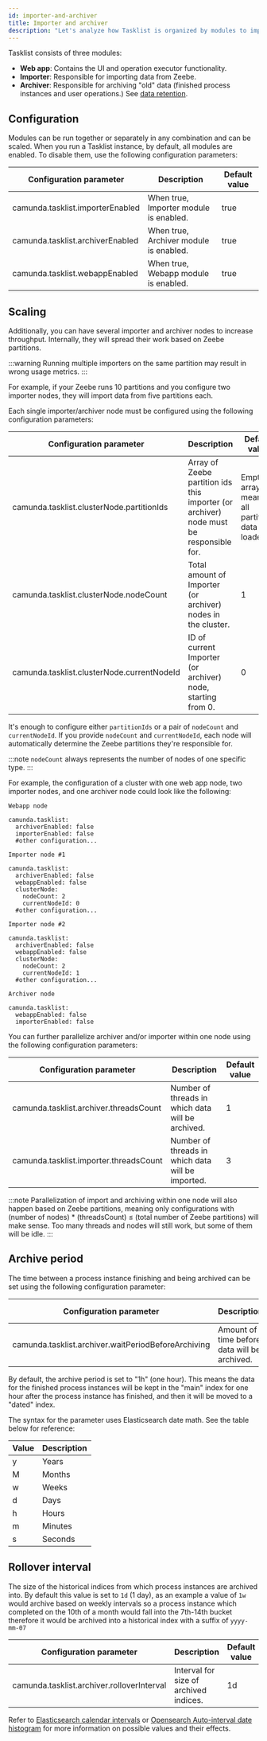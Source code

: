 ```yaml
---
id: importer-and-archiver
title: Importer and archiver
description: "Let's analyze how Tasklist is organized by modules to import and archive data."
---
```


Tasklist consists of three modules:

- **Web app**: Contains the UI and operation executor functionality.
- **Importer**: Responsible for importing data from Zeebe.
- **Archiver**: Responsible for archiving "old" data (finished process instances and user operations.) See [data retention](data-retention.md).

## Configuration

Modules can be run together or separately in any combination and can be scaled. When you run a Tasklist instance, by default, all modules are enabled. To disable them, use the following configuration parameters:

| Configuration parameter          | Description                            | Default value |
| -------------------------------- | -------------------------------------- | ------------- |
| camunda.tasklist.importerEnabled | When true, Importer module is enabled. | true          |
| camunda.tasklist.archiverEnabled | When true, Archiver module is enabled. | true          |
| camunda.tasklist.webappEnabled   | When true, Webapp module is enabled.   | true          |

## Scaling

Additionally, you can have several importer and archiver nodes to increase throughput. Internally, they will spread their work based on Zeebe partitions.

:::warning
Running multiple importers on the same partition may result in wrong usage metrics.
:::

For example, if your Zeebe runs 10 partitions and you configure two importer nodes, they will import data from five partitions each.

Each single importer/archiver node must be configured using the following configuration parameters:

| Configuration parameter                    | Description                                                                            | Default value                                       |
| ------------------------------------------ | -------------------------------------------------------------------------------------- | --------------------------------------------------- |
| camunda.tasklist.clusterNode.partitionIds  | Array of Zeebe partition ids this importer (or archiver) node must be responsible for. | Empty array, meaning all partitions data is loaded. |
| camunda.tasklist.clusterNode.nodeCount     | Total amount of Importer (or archiver) nodes in the cluster.                           | 1                                                   |
| camunda.tasklist.clusterNode.currentNodeId | ID of current Importer (or archiver) node, starting from 0.                            | 0                                                   |

It's enough to configure either `partitionIds` or a pair of `nodeCount` and `currentNodeId`. If you provide `nodeCount` and `currentNodeId`, each node will automatically determine the Zeebe partitions they're responsible for.

:::note
`nodeCount` always represents the number of nodes of one specific type.
:::

For example, the configuration of a cluster with one web app node, two importer nodes, and one archiver node could look like the following:

```
Webapp node

camunda.tasklist:
  archiverEnabled: false
  importerEnabled: false
  #other configuration...

Importer node #1

camunda.tasklist:
  archiverEnabled: false
  webappEnabled: false
  clusterNode:
    nodeCount: 2
    currentNodeId: 0
  #other configuration...

Importer node #2

camunda.tasklist:
  archiverEnabled: false
  webappEnabled: false
  clusterNode:
    nodeCount: 2
    currentNodeId: 1
  #other configuration...

Archiver node

camunda.tasklist:
  webappEnabled: false
  importerEnabled: false

```

You can further parallelize archiver and/or importer within one node using the following configuration parameters:

| Configuration parameter                | Description                                       | Default value |
| -------------------------------------- | ------------------------------------------------- | ------------- |
| camunda.tasklist.archiver.threadsCount | Number of threads in which data will be archived. | 1             |
| camunda.tasklist.importer.threadsCount | Number of threads in which data will be imported. | 3             |

:::note
Parallelization of import and archiving within one node will also happen based on Zeebe partitions, meaning only configurations with (number of nodes) \* (threadsCount) ≤ (total number of Zeebe partitions) will make sense. Too many threads and nodes will still work, but some of them will be idle.
:::

## Archive period

The time between a process instance finishing and being archived can be set using the following configuration parameter:

| Configuration parameter                             | Description                                  | Default value |
| --------------------------------------------------- | -------------------------------------------- | ------------- |
| camunda.tasklist.archiver.waitPeriodBeforeArchiving | Amount of time before data will be archived. | 1h            |

By default, the archive period is set to "1h" (one hour). This means the data for the finished process instances will be kept in the "main" index for one hour after the process instance has finished, and then it will be moved to a "dated" index.

The syntax for the parameter uses Elasticsearch date math. See the table below for reference:

| Value | Description |
| ----- | ----------- |
| y     | Years       |
| M     | Months      |
| w     | Weeks       |
| d     | Days        |
| h     | Hours       |
| m     | Minutes     |
| s     | Seconds     |

## Rollover interval

The size of the historical indices from which process instances are archived into. By default this value is set to `1d` (1 day), as an example a
value of `1w` would archive based on weekly intervals so a process instance which completed on the 10th of a month would fall into the 7th-14th bucket
therefore it would be archived into a historical index with a suffix of `yyyy-mm-07`


| Configuration parameter                    | Description                            | Default value |
|--------------------------------------------|----------------------------------------|---------------|
| camunda.tasklist.archiver.rolloverInterval | Interval for size of archived indices. | 1d            |

Refer to [Elasticsearch calendar intervals](https://www.elastic.co/docs/reference/aggregations/search-aggregations-bucket-datehistogram-aggregation#calendar_intervals)
or [Opensearch Auto-interval date histogram](https://docs.opensearch.org/latest/aggregations/bucket/auto-interval-date-histogram/)
for more information on possible values and their effects.
